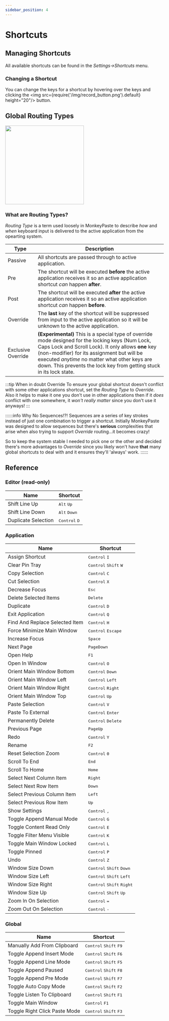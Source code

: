 ```yaml
---
sidebar_position: 4
---
```

# Shortcuts

## Managing Shortcuts
All available shortcuts can be found in the *Settings->Shortcuts* menu.

### Changing a Shortcut
You can change the keys for a shortcut by hovering over the keys and clicking the <img src={require('/img/record_button.png').default} height="20"/> button. 


## Global Routing Types

<p class="figure" align="left">
  <img src={require('/img/route_types.png').default} width="250"/>  
</p>  

### What are Routing Types?

*Routing Type* is a term used loosely in MonkeyPaste to describe *how* and *when* keyboard input is delivered to the active application from the opearting system.

|Type|Description|
| --- | --- |
|Passive |All shortcuts are passed through to active application. |
|Pre |The shortcut will be executed **before** the active application receives it so an active application shortcut *can* happen **after**.|
|Post |The shortcut will be executed **after** the active application receives it so an active application shortcut *can* happen **before**.|
|Override |The **last** key of the shortcut will be suppressed from input to the active application so it will be unknown to the active application. |
|Exclusive Override |**(Experimental)** This is a special type of override mode designed for the locking keys (Num Lock, Caps Lock and Scroll Lock). It only allows **one** key (non-modifier) for its assignment but will be executed *anytime* no matter what other keys are down. This prevents the lock key from getting stuck in its lock state.|

:::tip When in doubt Override
To ensure your global shortcut doesn't conflict with some other applications shortcut, set the *Routing Type* to *Override*. Also it helps to make it one you don't use in other applications then if it *does* conflict with one somewhere, it *won't really matter* since you don't use it anyways!
:::

::::::info Why No Sequences!?!
Sequences are a series of key strokes instead of just one combination to trigger a shortcut. Initially MonkeyPaste was designed to allow sequences but there's **serious** complexities that arise when also trying to support *Override* routing...it becomes crazy! 

So to keep the system stable I needed to pick one or the other and decided there's more advantages to *Override* since you likely won't have **that** many global shortcuts to deal with and it ensures they'll 'always' work. 
::::::

## Reference

### Editor (read-only)
|Name|Shortcut|
|---|---|
|Shift Line Up|<kbd>Alt</kbd> <kbd>Up</kbd>|
|Shift Line Down|<kbd>Alt</kbd> <kbd>Down</kbd>|
|Duplicate Selection|<kbd>Control</kbd> <kbd>D</kbd>|

### Application
|Name|Shortcut|
|---|---|
|Assign Shortcut|<kbd>Control</kbd> <kbd>I</kbd>|
|Clear Pin Tray|<kbd>Control</kbd> <kbd>Shift</kbd> <kbd>W</kbd>|
|Copy Selection|<kbd>Control</kbd> <kbd>C</kbd>|
|Cut Selection|<kbd>Control</kbd> <kbd>X</kbd>|
|Decrease Focus|<kbd>Esc</kbd>|
|Delete Selected Items|<kbd>Delete</kbd>|
|Duplicate|<kbd>Control</kbd> <kbd>D</kbd>|
|Exit Application|<kbd>Control</kbd> <kbd>Q</kbd>|
|Find And Replace Selected Item|<kbd>Control</kbd> <kbd>H</kbd>|
|Force Minimize Main Window|<kbd>Control</kbd> <kbd>Escape</kbd>|
|Increase Focus|<kbd>Space</kbd>|
|Next Page|<kbd>PageDown</kbd>|
|Open Help|<kbd>F1</kbd>|
|Open In Window|<kbd>Control</kbd> <kbd>O</kbd>|
|Orient Main Window Bottom|<kbd>Control</kbd> <kbd>Down</kbd>|
|Orient Main Window Left|<kbd>Control</kbd> <kbd>Left</kbd>|
|Orient Main Window Right|<kbd>Control</kbd> <kbd>Right</kbd>|
|Orient Main Window Top|<kbd>Control</kbd> <kbd>Up</kbd>|
|Paste Selection|<kbd>Control</kbd> <kbd>V</kbd>|
|Paste To External|<kbd>Control</kbd> <kbd>Enter</kbd>|
|Permanently Delete|<kbd>Control</kbd> <kbd>Delete</kbd>|
|Previous Page|<kbd>PageUp</kbd>|
|Redo|<kbd>Control</kbd> <kbd>Y</kbd>|
|Rename|<kbd>F2</kbd>|
|Reset Selection Zoom|<kbd>Control</kbd> <kbd>0</kbd>|
|Scroll To End|<kbd>End</kbd>|
|Scroll To Home|<kbd>Home</kbd>|
|Select Next Column Item|<kbd>Right</kbd>|
|Select Next Row Item|<kbd>Down</kbd>|
|Select Previous Column Item|<kbd>Left</kbd>|
|Select Previous Row Item|<kbd>Up</kbd>|
|Show Settings|<kbd>Control</kbd> <kbd>,</kbd>|
|Toggle Append Manual Mode|<kbd>Control</kbd> <kbd>G</kbd>|
|Toggle Content Read Only|<kbd>Control</kbd> <kbd>E</kbd>|
|Toggle Filter Menu Visible|<kbd>Control</kbd> <kbd>K</kbd>|
|Toggle Main Window Locked|<kbd>Control</kbd> <kbd>L</kbd>|
|Toggle Pinned|<kbd>Control</kbd> <kbd>P</kbd>|
|Undo|<kbd>Control</kbd> <kbd>Z</kbd>|
|Window Size Down|<kbd>Control</kbd> <kbd>Shift</kbd> <kbd>Down</kbd>|
|Window Size Left|<kbd>Control</kbd> <kbd>Shift</kbd> <kbd>Left</kbd>|
|Window Size Right|<kbd>Control</kbd> <kbd>Shift</kbd> <kbd>Right</kbd>|
|Window Size Up|<kbd>Control</kbd> <kbd>Shift</kbd> <kbd>Up</kbd>|
|Zoom In On Selection|<kbd>Control</kbd> <kbd>=</kbd>|
|Zoom Out On Selection|<kbd>Control</kbd> <kbd>-</kbd>|

### Global
|Name|Shortcut|
|---|---|
|Manually Add From Clipboard|<kbd>Control</kbd> <kbd>Shift</kbd> <kbd>F9</kbd>|
|Toggle Append Insert Mode|<kbd>Control</kbd> <kbd>Shift</kbd> <kbd>F6</kbd>|
|Toggle Append Line Mode|<kbd>Control</kbd> <kbd>Shift</kbd> <kbd>F5</kbd>|
|Toggle Append Paused|<kbd>Control</kbd> <kbd>Shift</kbd> <kbd>F8</kbd>|
|Toggle Append Pre Mode|<kbd>Control</kbd> <kbd>Shift</kbd> <kbd>F7</kbd>|
|Toggle Auto Copy Mode|<kbd>Control</kbd> <kbd>Shift</kbd> <kbd>F2</kbd>|
|Toggle Listen To Clipboard|<kbd>Control</kbd> <kbd>Shift</kbd> <kbd>F1</kbd>|
|Toggle Main Window|<kbd>Control</kbd> <kbd>F1</kbd>|
|Toggle Right Click Paste Mode|<kbd>Control</kbd> <kbd>Shift</kbd> <kbd>F3</kbd>|
